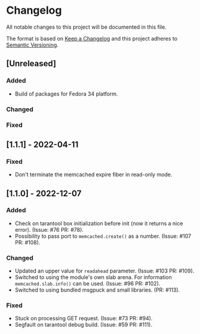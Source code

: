 # Changelog

All notable changes to this project will be documented in this file.

The format is based on [Keep a Changelog](http://keepachangelog.com/en/1.0.0/)
and this project adheres to [Semantic Versioning](http://semver.org/spec/v2.0.0.html).

## [Unreleased]

### Added

- Build of packages for Fedora 34 platform.

### Changed

### Fixed

## [1.1.1] - 2022-04-11

### Fixed

- Don't terminate the memcached expire fiber in read-only mode.

## [1.1.0] - 2022-12-07

### Added

- Check on tarantool box initialization before init (now it returns a nice
  error). (Issue: #76 PR: #78).
- Possibility to pass port to `memcached.create()` as a number.
  (Issue: #107 PR: #108).

### Changed

- Updated an upper value for `readahead` parameter. (Issue: #103 PR: #109).
- Switched to using the module's own slab arena. For information
  `memcached.slab.info()` can be used. (Issue: #96 PR: #102).
- Switched to using bundled msgpuck and small libraries. (PR: #113).

### Fixed

- Stuck on processing GET request. (Issue: #73 PR: #94).
- Segfault on tarantool debug build. (Issue: #59 PR: #111).
